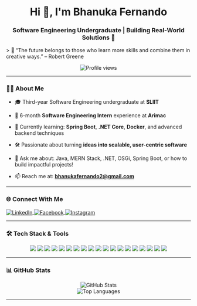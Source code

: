 <h1 align="center">Hi 👋, I'm Bhanuka Fernando</h1>
<h3 align="center">Software Engineering Undergraduate | Building Real-World Solutions 🚀</h3>
> 🧠 “The future belongs to those who learn more skills and combine them in creative ways.” – Robert Greene
<p align="center">
  <img src="https://komarev.com/ghpvc/?username=bhanuka-fernando&label=Profile%20views&color=0e75b6&style=flat" alt="Profile views" />
</p>

---

### 👨‍💻 About Me

- 🎓 Third-year Software Engineering undergraduate at **SLIIT**
  
- 💼 6-month **Software Engineering Intern** experience at **Arimac**
  
- 🌱 Currently learning: **Spring Boot**, **.NET Core**, **Docker**, and advanced backend techniques
  
- 🛠️ Passionate about turning **ideas into scalable, user-centric software**
  
- 💬 Ask me about: Java, MERN Stack, .NET, OSGi, Spring Boot, or how to build impactful projects!
  
- 📫 Reach me at: **bhanukafernando2@gmail.com**

---

### 🌐 Connect With Me

<p align="left">
  <a href="https://www.linkedin.com/in/bhanuka-fernando/" target="blank">
    <img align="center" src="https://img.shields.io/badge/-LinkedIn-0077B5?style=flat-square&logo=linkedin&logoColor=white" alt="LinkedIn"/>
  </a>
  <a href="https://fb.com/bhanuka.fernando" target="blank">
    <img align="center" src="https://img.shields.io/badge/-Facebook-1877F2?style=flat-square&logo=facebook&logoColor=white" alt="Facebook"/>
  </a>
  <a href="https://instagram.com/bhanuka_fd" target="blank">
    <img align="center" src="https://img.shields.io/badge/-Instagram-E4405F?style=flat-square&logo=instagram&logoColor=white" alt="Instagram"/>
  </a>
</p>

---

### 🛠️ Tech Stack & Tools

<p align="center">
  <!-- Languages -->
  <img src="https://img.shields.io/badge/Java-007396?style=flat&logo=java&logoColor=white"/>
  <img src="https://img.shields.io/badge/JavaScript-F7DF1E?style=flat&logo=javascript&logoColor=black"/>
  <img src="https://img.shields.io/badge/TypeScript-3178C6?style=flat&logo=typescript&logoColor=white"/>
  <img src="https://img.shields.io/badge/C%23-239120?style=flat&logo=c-sharp&logoColor=white"/>
  <img src="https://img.shields.io/badge/Python-3776AB?style=flat&logo=python&logoColor=white"/>

  <!-- Frameworks -->
  <img src="https://img.shields.io/badge/React-61DAFB?style=flat&logo=react&logoColor=black"/>
  <img src="https://img.shields.io/badge/Node.js-339933?style=flat&logo=node.js&logoColor=white"/>
  <img src="https://img.shields.io/badge/Spring_Boot-6DB33F?style=flat&logo=spring-boot&logoColor=white"/>
  <img src="https://img.shields.io/badge/Express.js-000000?style=flat&logo=express&logoColor=white"/>
  <img src="https://img.shields.io/badge/.NET-512BD4?style=flat&logo=dotnet&logoColor=white"/>

  <!-- Databases -->
  <img src="https://img.shields.io/badge/MongoDB-47A248?style=flat&logo=mongodb&logoColor=white"/>
  <img src="https://img.shields.io/badge/MySQL-4479A1?style=flat&logo=mysql&logoColor=white"/>
  <img src="https://img.shields.io/badge/Oracle-F80000?style=flat&logo=oracle&logoColor=white"/>
  <img src="https://img.shields.io/badge/SQL_Server-CC2927?style=flat&logo=microsoft-sql-server&logoColor=white"/>

  <!-- Dev Tools -->
  <img src="https://img.shields.io/badge/Git-F05032?style=flat&logo=git&logoColor=white"/>
  <img src="https://img.shields.io/badge/GitHub-181717?style=flat&logo=github&logoColor=white"/>
  <img src="https://img.shields.io/badge/Docker-2496ED?style=flat&logo=docker&logoColor=white"/>
  <img src="https://img.shields.io/badge/Postman-FF6C37?style=flat&logo=postman&logoColor=white"/>
  <img src="https://img.shields.io/badge/Figma-F24E1E?style=flat&logo=figma&logoColor=white"/>
</p>

---

### 📊 GitHub Stats

<p align="center">
  <img src="https://github-readme-stats.vercel.app/api?username=bhanuka-fernando&show_icons=true&theme=github_dark" alt="GitHub Stats"/>
  <br/>
  <img src="https://github-readme-stats.vercel.app/api/top-langs/?username=bhanuka-fernando&layout=compact&theme=github_dark" alt="Top Languages"/>
</p>

---
